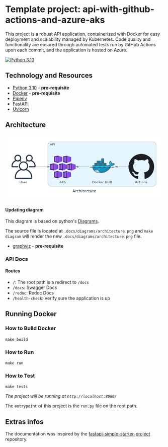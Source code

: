 # Template project: api-with-github-actions-and-azure-aks
This project is a robust API application, containerized with Docker for easy deployment and scalability managed by Kubernetes. Code quality and functionality are ensured through automated tests run by GitHub Actions upon each commit, and the application is hosted on Azure.

[![Python 3.10](https://img.shields.io/badge/python-3.10-blue.svg)](https://www.python.org/downloads/release/python-31010/)


## Technology and Resources

- [Python 3.10](https://www.python.org/downloads/release/python-31010/) - **pre-requisite**
- [Docker](https://www.docker.com/get-started) - **pre-requisite**
- [Pipenv](https://github.com/pypa/pipenv)
- [FastAPI](https://github.com/tiangolo/fastapi)
- [Uvicorn](https://github.com/encode/uvicorn)



## Architecture

![architeture](.docs/diagrams/architecture.png)



#### Updating diagram

This diagram is based on python's [Diagrams](https://diagrams.mingrammer.com/).

The source file is located at `.docs/diagrams/architecture.png` and `make diagram` will render the new `.docs/diagrams/architecture.png` file.

- [graphviz](https://graphviz.org/download/) - **pre-requisite**


### API Docs

#### Routes

- `/`: The root path is a redirect to `/docs`
- `/docs`: Swagger Docs
- `/redoc`: Redoc Docs
- `/health-check`: Verify sure the application is up


## Running Docker

### How to Build Docker

```
make build
```

### How to Run

```
make run
```

### How to Test

```
make tests
```

_The project will be running at `http://localhost:8000/`_

The `entrypoint` of this project is the `run.py` file on the root path.


## Extras infos

The documentation was inspired by the [fastapi-simple-starter-project](https://github.com/eduardomatoss/fastapi-simple-starter-project) repository.